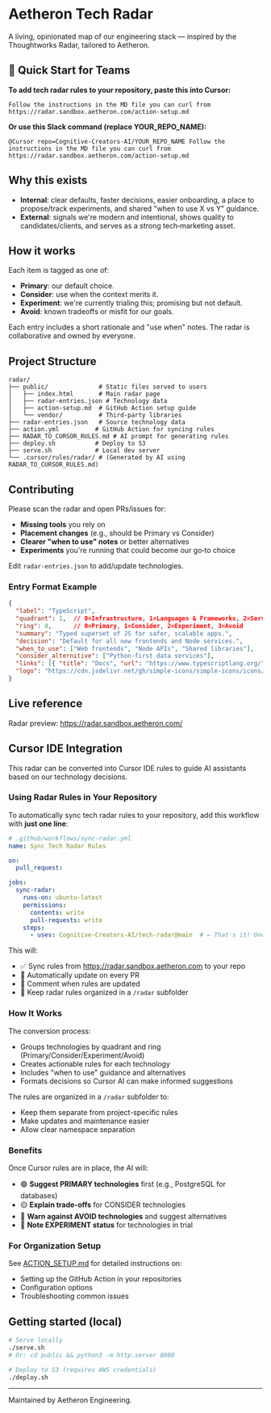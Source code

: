 # Aetheron Tech Radar

A living, opinionated map of our engineering stack — inspired by the Thoughtworks Radar, tailored to Aetheron.

## 🚀 Quick Start for Teams

**To add tech radar rules to your repository, paste this into Cursor:**
```
Follow the instructions in the MD file you can curl from https://radar.sandbox.aetheron.com/action-setup.md
```

**Or use this Slack command (replace YOUR_REPO_NAME):**
```
@Cursor repo=Cognitive-Creators-AI/YOUR_REPO_NAME Follow the instructions in the MD file you can curl from https://radar.sandbox.aetheron.com/action-setup.md
```

## Why this exists
- **Internal**: clear defaults, faster decisions, easier onboarding, a place to propose/track experiments, and shared "when to use X vs Y" guidance.
- **External**: signals we're modern and intentional, shows quality to candidates/clients, and serves as a strong tech‑marketing asset.

## How it works
Each item is tagged as one of:
- **Primary**: our default choice.
- **Consider**: use when the context merits it.
- **Experiment**: we're currently trialing this; promising but not default.
- **Avoid**: known tradeoffs or misfit for our goals.

Each entry includes a short rationale and "use when" notes. The radar is collaborative and owned by everyone.

## Project Structure
```
radar/
├── public/              # Static files served to users
│   ├── index.html       # Main radar page
│   ├── radar-entries.json # Technology data
│   ├── action-setup.md  # GitHub Action setup guide
│   └── vendor/          # Third-party libraries
├── radar-entries.json   # Source technology data
├── action.yml          # GitHub Action for syncing rules
├── RADAR_TO_CURSOR_RULES.md # AI prompt for generating rules
├── deploy.sh           # Deploy to S3
├── serve.sh            # Local dev server
└── .cursor/rules/radar/ # (Generated by AI using RADAR_TO_CURSOR_RULES.md)
```

## Contributing
Please scan the radar and open PRs/issues for:
- **Missing tools** you rely on
- **Placement changes** (e.g., should be Primary vs Consider)
- **Clearer "when to use" notes** or better alternatives
- **Experiments** you're running that could become our go‑to choice

Edit `radar-entries.json` to add/update technologies.

### Entry Format Example
```json
{
  "label": "TypeScript",
  "quadrant": 1,  // 0=Infrastructure, 1=Languages & Frameworks, 2=Services & LLMs, 3=Tools & Methodologies
  "ring": 0,      // 0=Primary, 1=Consider, 2=Experiment, 3=Avoid
  "summary": "Typed superset of JS for safer, scalable apps.",
  "decision": "Default for all new frontends and Node services.",
  "when_to_use": ["Web frontends", "Node APIs", "Shared libraries"],
  "consider_alternitive": ["Python-first data services"],
  "links": [{ "title": "Docs", "url": "https://www.typescriptlang.org/" }],
  "logo": "https://cdn.jsdelivr.net/gh/simple-icons/simple-icons/icons/typescript.svg"
}
```

## Live reference
Radar preview: https://radar.sandbox.aetheron.com/

## Cursor IDE Integration

This radar can be converted into Cursor IDE rules to guide AI assistants based on our technology decisions.

### Using Radar Rules in Your Repository

To automatically sync tech radar rules to your repository, add this workflow with **just one line**:

```yaml
# .github/workflows/sync-radar.yml
name: Sync Tech Radar Rules

on:
  pull_request:

jobs:
  sync-radar:
    runs-on: ubuntu-latest
    permissions:
      contents: write
      pull-requests: write
    steps:
      - uses: Cognitive-Creators-AI/tech-radar@main  # ← That's it! One line!
```

This will:
- ✅ Sync rules from https://radar.sandbox.aetheron.com to your repo
- 🤖 Automatically update on every PR
- 💬 Comment when rules are updated
- 📁 Keep radar rules organized in a `/radar` subfolder

### How It Works

The conversion process:
- Groups technologies by quadrant and ring (Primary/Consider/Experiment/Avoid)
- Creates actionable rules for each technology
- Includes "when to use" guidance and alternatives
- Formats decisions so Cursor AI can make informed suggestions

The rules are organized in a `/radar` subfolder to:
- Keep them separate from project-specific rules
- Make updates and maintenance easier
- Allow clear namespace separation

### Benefits

Once Cursor rules are in place, the AI will:
- 🟢 **Suggest PRIMARY technologies** first (e.g., PostgreSQL for databases)
- 🟡 **Explain trade-offs** for CONSIDER technologies
- 🔴 **Warn against AVOID technologies** and suggest alternatives
- 🔵 **Note EXPERIMENT status** for technologies in trial

### For Organization Setup

See [ACTION_SETUP.md](public/action-setup.md) for detailed instructions on:
- Setting up the GitHub Action in your repositories
- Configuration options
- Troubleshooting common issues

## Getting started (local)
```bash
# Serve locally
./serve.sh
# Or: cd public && python3 -m http.server 8000

# Deploy to S3 (requires AWS credentials)
./deploy.sh
```

---
Maintained by Aetheron Engineering.